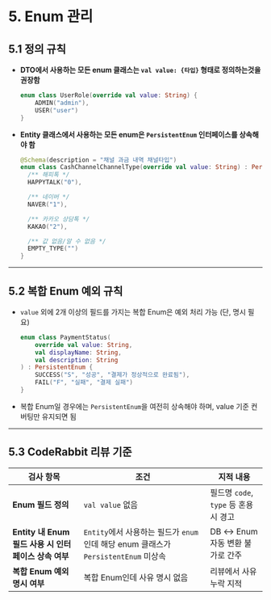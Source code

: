 # 5. Enum 관리
## 5.1 정의 규칙
* **DTO에서 사용하는 모든 enum 클래스는 `val value: {타입}` 형태로 정의하는것을 권장함**
  ```kotlin
  enum class UserRole(override val value: String) {
      ADMIN("admin"),
      USER("user")
  }
  ```
* **Entity 클래스에서 사용하는 모든 enum은 `PersistentEnum` 인터페이스를 상속해야 함**
  ```kotlin
  @Schema(description = "채널 과금 내역 채널타입")
  enum class CashChannelChannelType(override val value: String) : PersistentEnum {
    /** 해피톡 */
    HAPPYTALK("0"),

    /** 네이버 */
    NAVER("1"),

    /** 카카오 상담톡 */
    KAKAO("2"),

    /** 값 없음/알 수 없음 */
    EMPTY_TYPE("")
  }
  ```

---

## 5.2 복합 Enum 예외 규칙
* `value` 외에 2개 이상의 필드를 가지는 복합 Enum은 예외 처리 가능 (단, 명시 필요)
  ```kotlin
  enum class PaymentStatus(
      override val value: String,
      val displayName: String,
      val description: String
  ) : PersistentEnum {
      SUCCESS("S", "성공", "결제가 정상적으로 완료됨"),
      FAIL("F", "실패", "결제 실패")
  }
  ```
* 복합 Enum일 경우에는 `PersistentEnum`을 여전히 상속해야 하며, value 기준 컨버팅만 유지되면 됨

---

## 5.3 CodeRabbit 리뷰 기준

| 검사 항목 | 조건 | 지적 내용 |
| - | - | - |
| **Enum 필드 정의** | `val value` 없음 | 필드명 `code`, `type` 등 혼용 시 경고 |
| **Entity 내 Enum 필드 사용 시 인터페이스 상속 여부** | `Entity`에서 사용하는 필드가 `enum`인데 해당 enum 클래스가 `PersistentEnum` 미상속 | DB ↔ Enum 자동 변환 불가로 간주 |
| **복합 Enum 예외 명시 여부** | 복합 Enum인데 사유 명시 없음 | 리뷰에서 사유 누락 지적 |
